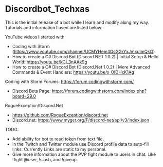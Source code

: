 # Discordbot_Techxas
This is the initial release of a bot while I learn and modify along my way. Tutorials and information I used are listed below:

YouTube videos I started with
 * Coding with Storm (https://www.youtube.com/channel/UCMYHem4OcXGrYxJmkuImQkQ)
 * How to create a C# Discord Bot (Discord.NET 1.0.2) | Initial Setup & Hello World: https://youtu.be/kCi_3nAAk9g
 * How to create a C# Discord Bot (Discord.Net 1.0.2) | More Advanced Commands & Event Handlers: https://youtu.be/x_OIDHxK1Ag
	
Coding with Storm Forums: https://forum.codingwithstorm.com/
 * Discord Bots Page: https://forum.codingwithstorm.com/index.php?board=29.0
	
RogueException/Discord.Net
 * https://github.com/RogueException/discord.net
 * Discord.net:  https://www.myget.org/F/discord-net/api/v3/index.json
	
TODO:
 * Add ability for bot to read token from text file.
 * In the Twitch and Twitter module use Discord profile data to auto-fill links. Currently Links are static to my personal. 
 * Give more information about the PVP fight module to users in chat. Like !fight @user, !slash, and !giveup. 
